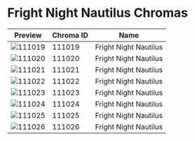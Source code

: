 # Fright Night Nautilus Chromas



| Preview | Chroma ID | Name |
|---------|-----------|------|
| ![111019](https://raw.communitydragon.org/latest/plugins/rcp-be-lol-game-data/global/default/v1/champion-chroma-images/111/111019.png) | 111019 | Fright Night Nautilus |
| ![111020](https://raw.communitydragon.org/latest/plugins/rcp-be-lol-game-data/global/default/v1/champion-chroma-images/111/111020.png) | 111020 | Fright Night Nautilus |
| ![111021](https://raw.communitydragon.org/latest/plugins/rcp-be-lol-game-data/global/default/v1/champion-chroma-images/111/111021.png) | 111021 | Fright Night Nautilus |
| ![111022](https://raw.communitydragon.org/latest/plugins/rcp-be-lol-game-data/global/default/v1/champion-chroma-images/111/111022.png) | 111022 | Fright Night Nautilus |
| ![111023](https://raw.communitydragon.org/latest/plugins/rcp-be-lol-game-data/global/default/v1/champion-chroma-images/111/111023.png) | 111023 | Fright Night Nautilus |
| ![111024](https://raw.communitydragon.org/latest/plugins/rcp-be-lol-game-data/global/default/v1/champion-chroma-images/111/111024.png) | 111024 | Fright Night Nautilus |
| ![111025](https://raw.communitydragon.org/latest/plugins/rcp-be-lol-game-data/global/default/v1/champion-chroma-images/111/111025.png) | 111025 | Fright Night Nautilus |
| ![111026](https://raw.communitydragon.org/latest/plugins/rcp-be-lol-game-data/global/default/v1/champion-chroma-images/111/111026.png) | 111026 | Fright Night Nautilus |